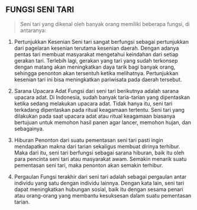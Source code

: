 ## FUNGSI SENI TARI

>Seni tari yang dikenal oleh banyak orang memiliki beberapa fungsi, di antaranya:

1. Pertunjukkan Kesenian
Seni tari sangat berfungsi sebagai pertunjukkan dari pagelaran kesenian terutama kesenian daerah. Dengan adanya pentas tari membuat masyarakat mengetahui keindahan dari setiap gerakan tari. Terlebih lagi, gerakan yang tari yang sudah terkonsep dengan matang akan meningkatkan daya tarik bagi banyak orang, sehingga penonton akan tersentuh ketika melihatnya. Pertunjukkan kesenian tari ini bisa meningkatkan pariwisata pada daerah tersebut.

2. Sarana Upacara Adat
Fungsi dari seni tari berikutnya adalah sarana upacara adat. Di Indonesia, sudah banyak taria-tarian yang dipentaskan ketika sedang melakukan upacara adat. Tidak hanya itu, seni tari terkadang dipentaskan pada ritual keagamaan tertentu. Seni tari yang dilakukan pada saat upacara adat atau ritual keagamaan biasanya bertujuan untuk memohon hasil panen agar lancer, memohon hujan, dan sebagainya.

3. Hiburan
Penonton dari suatu pementasan seni tari pasti ingin mendapatkan makna dari tarian sekaligus membuat dirinya terhibur. Maka dari itu, seni tari berfungsi sebagai sarana hiburan, baik itu oleh para pencinta seni tari atau masyarakat awam. Semakin menarik suatu pementasan seni tari, maka penonton akan semakin terhibur.

4. Pergaulan
Fungsi terakhir dari seni tari adalah sebagai pergaulan antar individu yang satu dengan individu lainnya. Dengan kata lain, seni tari dapat meningkatkan hubungan sosial, baik itu dengan sesama penari atau orang-orang yang membantu kesuksesan dalam suatu pementasan tarian.